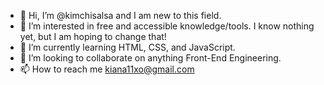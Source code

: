 - 👋 Hi, I’m @kimchisalsa and I am new to this field.
- 👀 I’m interested in free and accessible knowledge/tools. I know nothing yet, but I am hoping to change that!
- 🌱 I’m currently learning HTML, CSS, and JavaScript.
- 💞️ I’m looking to collaborate on anything Front-End Engineering.
- 📫 How to reach me kiana11xo@gmail.com

<!---
kimchisalsa/kimchisalsa is a ✨ special ✨ repository because its `README.md` (this file) appears on your GitHub profile.
You can click the Preview link to take a look at your changes.
--->
